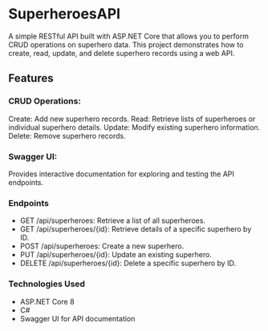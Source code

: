 # SuperheroesAPI
A simple RESTful API built with ASP.NET Core that allows you to perform CRUD operations on superhero data. This project demonstrates how to create, read, update, and delete superhero records using a web API.

## Features

### CRUD Operations:
Create: Add new superhero records.
Read: Retrieve lists of superheroes or individual superhero details.
Update: Modify existing superhero information.
Delete: Remove superhero records.

### Swagger UI:
Provides interactive documentation for exploring and testing the API endpoints.

### Endpoints
* GET /api/superheroes: Retrieve a list of all superheroes.
* GET /api/superheroes/{id}: Retrieve details of a specific superhero by ID.
* POST /api/superheroes: Create a new superhero.
* PUT /api/superheroes/{id}: Update an existing superhero.
* DELETE /api/superheroes/{id}: Delete a specific superhero by ID.

### Technologies Used
* ASP.NET Core 8
* C#
* Swagger UI for API documentation
